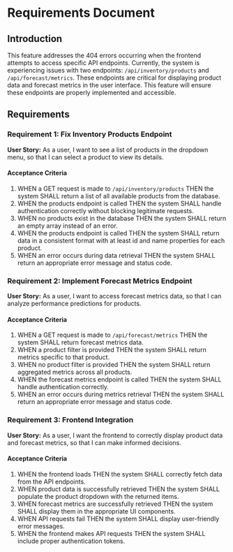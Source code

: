 # Requirements Document

## Introduction

This feature addresses the 404 errors occurring when the frontend attempts to access specific API endpoints. Currently, the system is experiencing issues with two endpoints: `/api/inventory/products` and `/api/forecast/metrics`. These endpoints are critical for displaying product data and forecast metrics in the user interface. This feature will ensure these endpoints are properly implemented and accessible.

## Requirements

### Requirement 1: Fix Inventory Products Endpoint

**User Story:** As a user, I want to see a list of products in the dropdown menu, so that I can select a product to view its details.

#### Acceptance Criteria

1. WHEN a GET request is made to `/api/inventory/products` THEN the system SHALL return a list of all available products from the database.
2. WHEN the products endpoint is called THEN the system SHALL handle authentication correctly without blocking legitimate requests.
3. WHEN no products exist in the database THEN the system SHALL return an empty array instead of an error.
4. WHEN the products endpoint is called THEN the system SHALL return data in a consistent format with at least id and name properties for each product.
5. WHEN an error occurs during data retrieval THEN the system SHALL return an appropriate error message and status code.

### Requirement 2: Implement Forecast Metrics Endpoint

**User Story:** As a user, I want to access forecast metrics data, so that I can analyze performance predictions for products.

#### Acceptance Criteria

1. WHEN a GET request is made to `/api/forecast/metrics` THEN the system SHALL return forecast metrics data.
2. WHEN a product filter is provided THEN the system SHALL return metrics specific to that product.
3. WHEN no product filter is provided THEN the system SHALL return aggregated metrics across all products.
4. WHEN the forecast metrics endpoint is called THEN the system SHALL handle authentication correctly.
5. WHEN an error occurs during metrics retrieval THEN the system SHALL return an appropriate error message and status code.

### Requirement 3: Frontend Integration

**User Story:** As a user, I want the frontend to correctly display product data and forecast metrics, so that I can make informed decisions.

#### Acceptance Criteria

1. WHEN the frontend loads THEN the system SHALL correctly fetch data from the API endpoints.
2. WHEN product data is successfully retrieved THEN the system SHALL populate the product dropdown with the returned items.
3. WHEN forecast metrics are successfully retrieved THEN the system SHALL display them in the appropriate UI components.
4. WHEN API requests fail THEN the system SHALL display user-friendly error messages.
5. WHEN the frontend makes API requests THEN the system SHALL include proper authentication tokens.